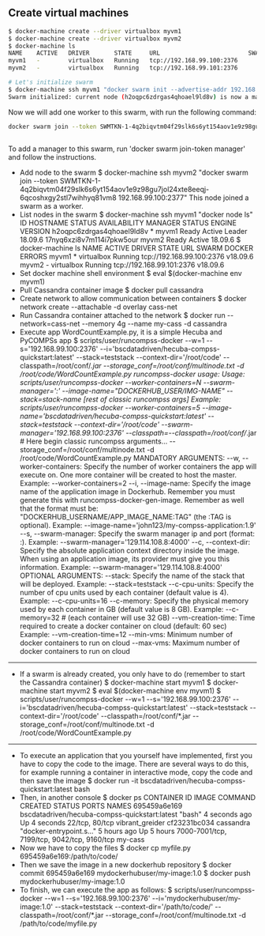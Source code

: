 ## Create virtual machines
```bash
$ docker-machine create --driver virtualbox myvm1
$ docker-machine create --driver virtualbox myvm2
$ docker-machine ls
NAME    ACTIVE   DRIVER       STATE     URL                         SWARM   DOCKER     ERRORS
myvm1   -        virtualbox   Running   tcp://192.168.99.100:2376           v18.09.6   
myvm2   -        virtualbox   Running   tcp://192.168.99.101:2376           v18.09.6   

# Let's initialize swarm
$ docker-machine ssh myvm1 "docker swarm init --advertise-addr 192.168.99.100"
Swarm initialized: current node (h2oqpc6zdrgas4qhoael9ld8v) is now a manager.                                                                                                                                       
```      

Now we will add one worker to this swarm, with run the following command:                                                                                                                                                           

```bash 
docker swarm join --token SWMTKN-1-4q2biqvtm04f29slk6s6yt154aov1e9z98gu7jol24xte8eeqj-6qcoshxgy2stl7wihhyq81vm8 192.168.99.100:2377                                                                             
        
```
To add a manager to this swarm, run 'docker swarm join-token manager' and follow the instructions.
- Add node to the swarm
$ docker-machine ssh myvm2 "docker swarm join --token SWMTKN-1-4q2biqvtm04f29slk6s6yt154aov1e9z98gu7jol24xte8eeqj-6qcoshxgy2stl7wihhyq81vm8 192.168.99.100:2377"
This node joined a swarm as a worker.
- List nodes in the swarm
$ docker-machine ssh myvm1 "docker node ls"
ID                            HOSTNAME            STATUS              AVAILABILITY        MANAGER STATUS      ENGINE VERSION
h2oqpc6zdrgas4qhoael9ld8v *   myvm1               Ready               Active              Leader              18.09.6
17nyq6xzi8v7m114i7pkw5our     myvm2               Ready               Active                                  18.09.6
$ docker-machine ls
NAME    ACTIVE   DRIVER       STATE     URL                         SWARM   DOCKER     ERRORS
myvm1   *        virtualbox   Running   tcp://192.168.99.100:2376           v18.09.6   
myvm2   -        virtualbox   Running   tcp://192.168.99.101:2376           v18.09.6
- Set docker machine shell environment
$ eval $(docker-machine env myvm1)
- Pull Cassandra container image
$ docker pull cassandra
- Create network to allow communication between containers
$ docker network create --attachable -d overlay cass-net
- Run Cassandra container attached to the network
$ docker run --network=cass-net --memory 4g --name my-cass -d cassandra
- Execute app WordCountExample.py, it is a simple Hecuba and PyCOMPSs app
$ scripts/user/runcompss-docker --w=1 --s='192.168.99.100:2376' --i='bscdatadriven/hecuba-compss-quickstart:latest' --stack=teststack --context-dir='/root/code' --classpath=/root/conf/*.jar  --storage_conf=/root/conf/multinode.txt -d /root/code/WordCountExample.py
runcompss-docker usage:
Usage: scripts/user/runcompss-docker
            --worker-containers=N
            --swarm-manager='<ip>:<port>'
            --image-name="DOCKERHUB_USER/IMG-NAME"
            --stack=stack-name
                        [rest of classic runcompss args]
Example: scripts/user/runcompss-docker
            --worker-containers=5
            --image-name='bscdatadriven/hecuba-compss-quickstart:latest'
            --stack=teststack
            --context-dir='/root/code'
            --swarm-manager='192.168.99.100:2376'
            --classpath=--classpath=/root/conf/*.jar # Here begin classic runcompss arguments...
            --storage_conf=/root/conf/multinode.txt
            -d
            /root/code/WordCountExample.py
MANDATORY ARGUMENTS:
    --w, --worker-containers:  Specify the number of worker containers the app will execute on.
                               One more container will be created to host the master.
                               Example: --worker-containers=2
    --i, --image-name:         Specify the image name of the application image in Dockerhub. Remember you must generate this with runcompss-docker-gen-image.
                               Remember as well that the format must be: "DOCKERHUB_USERNAME/APP_IMAGE_NAME:TAG" (the :TAG is optional).
                               Example: --image-name='john123/my-compss-application:1.9'
    --s, --swarm-manager:      Specify the swarm manager ip and port (format:  <ip>:<port>).
                               Example: --swarm-manager='129.114.108.8:4000'
    --c, --context-dir:        Specify the absolute application context directory inside the image.
                                       When using an application image, its provider must give you this information.
                               Example: --swarm-manager='129.114.108.8:4000'
OPTIONAL ARGUMENTS:
    --stack:                   Specify the name of the stack that will be deployed.
                               Example: --stack=teststack
    --c-cpu-units:             Specify the number of cpu units used by each container (default value is 4).
                               Example: --c-cpu-units=16
    --c-memory:                Specify the physical memory used by each container in GB (default value is 8 GB).
                               Example: --c-memory=32  # (each container will use 32 GB)
    --vm-creation-time:        Time required to create a docker container on cloud (default: 60 sec)
                               Example: --vm-creation-time=12
    --min-vms:                 Minimum number of docker containers to run on cloud
    --max-vms:                 Maximum number of docker containers to run on cloud
    
------------------------------------------------------------------------------------------------------------------------------------------------------------
- If a swarm is already created, you only have to do (remember to start the Cassandra container)
$ docker-machine start myvm1
$ docker-machine start myvm2
$ eval $(docker-machine env myvm1)
$ scripts/user/runcompss-docker --w=1 --s='192.168.99.100:2376' --i='bscdatadriven/hecuba-compss-quickstart:latest' --stack=teststack --context-dir='/root/code' --classpath=/root/conf/*.jar  --storage_conf=/root/conf/multinode.txt -d /root/code/WordCountExample.py
------------------------------------------------------------------------------------------------------------------------------------------------------------
- To execute an application that you yourself have implemented, first you have to copy the code to the image. There are several ways to do this, for example running a container in interactive mode, copy the code and then save the image
$ docker run -it bscdatadriven/hecuba-compss-quickstart:latest bash
- Then, in another console
$ docker ps
CONTAINER ID        IMAGE                                           COMMAND                  CREATED             STATUS              PORTS                                         NAMES
695459a6e169        bscdatadriven/hecuba-compss-quickstart:latest   "bash"                   4 seconds ago       Up 4 seconds        22/tcp, 80/tcp                                vibrant_greider
cf23231bc034        cassandra                                       "docker-entrypoint.s…"   5 hours ago         Up 5 hours          7000-7001/tcp, 7199/tcp, 9042/tcp, 9160/tcp   my-cass
- Now we have to copy the files
$ docker cp myfile.py 695459a6e169:/path/to/code/
- Then we save the image in a new dockerhub repository
$ docker commit 695459a6e169 mydockerhubuser/my-image:1.0
$ docker push mydockerhubuser/my-image:1.0
- To finish, we can execute the app as follows:
$ scripts/user/runcompss-docker --w=1 --s='192.168.99.100:2376' --i='mydockerhubuser/my-image:1.0' --stack=teststack --context-dir='/path/to/code/' --classpath=/root/conf/*.jar  --storage_conf=/root/conf/multinode.txt -d /path/to/code/myfile.py
